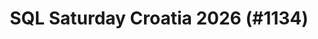 ---
layout: event
title: "SQL Saturday Croatia 2026 (#1134)"
subtitle: ""
tags: ["Zagreb", "Croatia", "physical", "2026", "Europe"]
thumb: /assets/img/logos/Just_icon_Color_small.png
comments: false
data: SQLSat1134
---